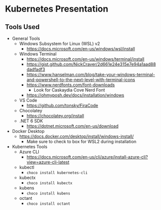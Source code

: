 # Kubernetes Presentation

## Tools Used

- General Tools
  - Windows Subsystem for Linux (WSL) v2
    - https://docs.microsoft.com/en-us/windows/wsl/install
  - Windows Terminal
    - https://docs.microsoft.com/en-us/windows/terminal/install
    - https://gist.github.com/NickCraver/2d661e24e315e7e94a1aad88dadfadf3
    - https://www.hanselman.com/blog/take-your-windows-terminal-and-powershell-to-the-next-level-with-terminal-icons
    - https://www.nerdfonts.com/font-downloads
      - Look for Caskaydia Cove Nerd Font
    - https://ohmyposh.dev/docs/installation/windows
  - VS Code
    - https://github.com/tonsky/FiraCode
  - Chocolatey
    - https://chocolatey.org/install
  - .NET 6 SDK
    - https://dotnet.microsoft.com/en-us/download
- Docker Desktop
  - https://docs.docker.com/desktop/install/windows-install/
    - Make sure to check to box for WSL2 during installation
- Kubernetes Tools
  - Azure CLI
    - https://docs.microsoft.com/en-us/cli/azure/install-azure-cli?view=azure-cli-latest
  - kubectl
    - `choco install kubernetes-cli`
  - kubectx
    - `choco install kubectx`
  - kubens
    - `choco install kubens`
  - octant
    - `choco install octant`
